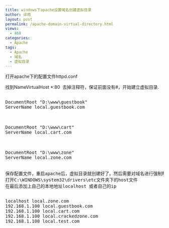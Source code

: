 ```yaml
---
title: windows下apache设置域名创建虚拟目录
author: 谇雨
layout: post
permalink: /apache-domain-virtual-directory.html
views:
  - 468
categories:
  - Apache
tags:
  - Apache
  - 域名
  - 虚拟目录
---
```

打开apache下的配置文件httpd.conf

找到NameVirtualHost *:80  去掉注释符，保证前面没有#，开始建立虚拟目录.

<pre class="lang:apache decode:true " ><VirtualHost *:80>
DocumentRoot "D:\www\guestbook"
ServerName local.guestbook.com
</VirtualHost>

<VirtualHost *:80>
DocumentRoot "D:\www\cart"
ServerName local.cart.com
</VirtualHost>

<VirtualHost *:80>
DocumentRoot "D:\www\zone"
ServerName local.zone.com
</VirtualHost>

保存配置文件，重启apache后，虚拟目录就创建好了。然后需要对域名进行强制解析转向到我们的虚拟目录。  
打开C:\WINDOWS\system32\drivers\etc文件夹下的host文件  
在最后添加上自己的本地地址localhost 或者自己的ip

<pre class="lang:sh decode:true " >localhost local.zone.com
192.168.1.100 local.guestbook.com
192.168.1.100 local.cart.com
192.168.1.100 local.crackedzone.com
192.168.1.100 local.test.com